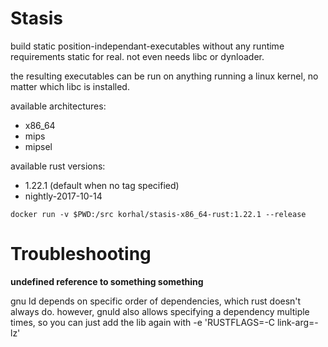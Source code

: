 Stasis
======

build static position-independant-executables without any runtime requirements
static for real. not even needs libc or dynloader.

the resulting executables can be run on anything running a linux kernel,
no matter which libc is installed.


available architectures:
 - x86_64
 - mips
 - mipsel

available rust versions:
 - 1.22.1 (default when no tag specified)
 - nightly-2017-10-14


```
docker run -v $PWD:/src korhal/stasis-x86_64-rust:1.22.1 --release
```


Troubleshooting
==============

__undefined reference to something something__

gnu ld depends on specific order of dependencies, which rust doesn't always do.
however, gnuld also allows specifying a dependency multiple times, so you can just add the lib again
with -e 'RUSTFLAGS=-C link-arg=-lz'


